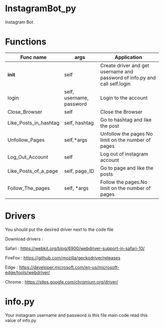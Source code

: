 # InstagramBot_py
Instagram Bot 

# Functions
|Func name | args | Application | 
| -------- | ---- | ----------- | 
| __init__ | self | Create driver and get username and password of info.py and call self.login| 
| login | self, username, password | Login to the account | 
| Close_Browser | self | Close the Browser | 
| Like_Posts_in_hashtag | self, hashtag | Go to hashtag and like the post
| Unfollow_Pages | self,*args | Unfollow the pages No limit on the number of pages |
| Log_Out_Account | self | Log out of instagram account | 
| Like_Posts_of_a_page | self, page_ID | Go to page and like the posts 
| Follow_The_pages | self, *args | Follow the pages.No limit on the number of pages|




# Drivers
You should put the desired driver next to the code file

Download drivers : 

Safari : https://webkit.org/blog/6900/webdriver-support-in-safari-10/

FireFox : https://github.com/mozilla/geckodriver/releases

Edge :	https://developer.microsoft.com/en-us/microsoft-edge/tools/webdriver/

Chrome : https://sites.google.com/chromium.org/driver/


# info.py
Your instagram username and password is this file 
main code read this value of info.py